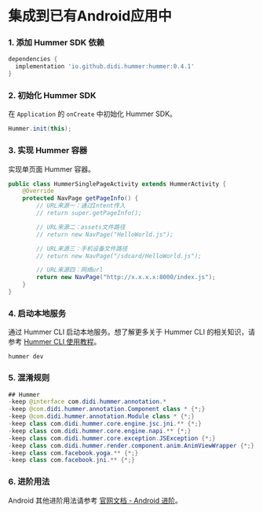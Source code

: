 集成到已有Android应用中
===

### 1. 添加 Hummer SDK 依赖
``` gradle
dependencies {
  implementation 'io.github.didi.hummer:hummer:0.4.1'
}
```

### 2. 初始化 Hummer SDK
在 `Application` 的 `onCreate` 中初始化 Hummer SDK。
```java
Hummer.init(this);
```

### 3. 实现 Hummer 容器
实现单页面 Hummer 容器。
```java
public class HummerSinglePageActivity extends HummerActivity {
    @Override
    protected NavPage getPageInfo() {
        // URL来源一：通过Intent传入
        // return super.getPageInfo();

        // URL来源二：assets文件路径
        // return new NavPage("HelloWorld.js");

        // URL来源三：手机设备文件路径
        // return new NavPage("/sdcard/HelloWorld.js");

        // URL来源四：网络url
        return new NavPage("http://x.x.x.x:8000/index.js");
    }
}
```

### 4. 启动本地服务
通过 Hummer CLI 启动本地服务。想了解更多关于 Hummer CLI 的相关知识，请参考 [Hummer CLI 使用教程](https://hummer.didi.cn/doc#/zh-CN/cli_doc)。
```
hummer dev
```

### 5. 混淆规则
```java
## Hummer
-keep @interface com.didi.hummer.annotation.*
-keep @com.didi.hummer.annotation.Component class * {*;}
-keep @com.didi.hummer.annotation.Module class * {*;}
-keep class com.didi.hummer.core.engine.jsc.jni.** {*;}
-keep class com.didi.hummer.core.engine.napi.** {*;}
-keep class com.didi.hummer.core.exception.JSException {*;}
-keep class com.didi.hummer.render.component.anim.AnimViewWrapper {*;}
-keep class com.facebook.yoga.** {*;}
-keep class com.facebook.jni.** {*;}
```

### 6. 进阶用法
Android 其他进阶用法请参考 [官网文档 - Android 进阶](https://hummer.didi.cn/doc#/zh-CN/android_doc_advanced)。